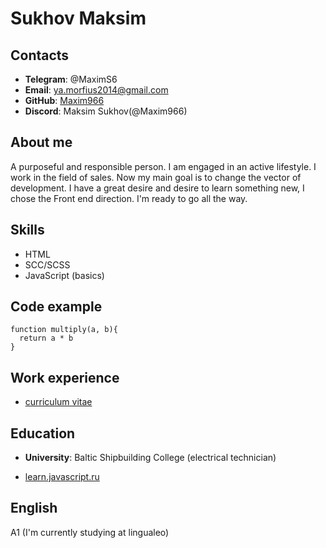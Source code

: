 # **Sukhov Maksim**

## **Contacts**

* **Telegram**: @MaximS6
* **Email**: ya.morfius2014@gmail.com
* **GitHub**: [Maxim966](https://github.com/Maxim966)
* **Discord**: Maksim Sukhov(@Maxim966)

## **About me**

A purposeful and responsible person. I am engaged in an active lifestyle. I work in the field of sales. Now my main goal is to change the vector of development. I have a great desire and desire to learn something new, I chose the Front end direction. I'm ready to go all the way.

## **Skills**

* HTML
* SCC/SCSS
* JavaScript (basics)


## **Code example**

```
function multiply(a, b){
  return a * b
}
```

## **Work experience**

* [сurriculum vitae](https://github.com/Maxim966/rsschool-cv)

## **Education**

* **University**: Baltic Shipbuilding College (electrical technician) 

* [learn.javascript.ru](https://learn.javascript.ru/)

## **English**

A1 (I'm currently studying at lingualeo)